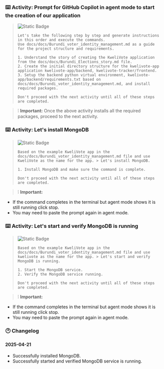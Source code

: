 ### :keyboard: Activity: Prompt for GitHub Copilot in agent mode to start the creation of our application

> ![Static Badge](https://img.shields.io/badge/-Prompt-text?style=flat-square&logo=github%20copilot&labelColor=512a97&color=ecd8ff)
>
> ```prompt
> Let's take the following step by step and generate instructions in this order and execute the commands.
> Use docs/docs/Burundi_voter_identity_management.md as a guide for the project structure and requirements.
>
> 1. Understand the story of creating the KweliVote application from the docs/docs/Burundi_Elections_story.md file.
> 2. Create the initial directory structure for the kwelivote-app application kwelivote-app/backend, kwelivote-tracker/frontend.
> 3. Setup the backend python virtual environment, kwelivote-app/backend/requirements.txt based on docs/docs/Burundi_voter_identity_management.md, and install required packages.
>
> Don't proceed with the next activity until all of these steps are completed.
>```

> ❕ **Important:** Once the above activity installs all the required packages, proceed to the next activity.

### :keyboard: Activity: Let's install MongoDB

> ![Static Badge](https://img.shields.io/badge/-Prompt-text?style=flat-square&logo=github%20copilot&labelColor=512a97&color=ecd8ff)
>
> ```prompt
> Based on the example KweliVote app in the docs/docs/Burundi_voter_identity_management.md file and use KweliVote as the name for the app. > Let's install MongoDB.
>
> 1. Install MongoDB and make sure the command is complete.
>
> Don't proceed with the next activity until all of these steps are completed.
>```

> ❕ **Important:**
- If the command completes in the terminal but agent mode shows it is still running click stop.
- You may need to paste the prompt again in agent mode.

### :keyboard: Activity: Let's start and verify MongoDB is running

> ![Static Badge](https://img.shields.io/badge/-Prompt-text?style=flat-square&logo=github%20copilot&labelColor=512a97&color=ecd8ff)
>
> ```prompt
> Based on the example KweliVote app in the docs/docs/Burundi_voter_identity_management.md file and use kwelivote as the name for the app. > Let's start and verify MongoDB is running.
>
> 1. Start the MongoDB service.
> 2. Verify the MongoDB service running.
>
> Don't proceed with the next activity until all of these steps are completed.
>```

> ❕ **Important:**
- If the command completes in the terminal but agent mode shows it is still running click stop.
- You may need to paste the prompt again in agent mode.

### :clock1: Changelog

#### 2025-04-21
- Successfully installed MongoDB.
- Successfully started and verified MongoDB service is running.

